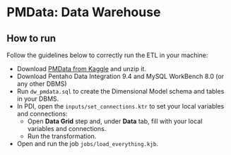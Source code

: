 #  PMData: Data Warehouse

## How to run

Follow the guidelines below to correctly run the ETL in your machine:

- Download [PMData from Kaggle](https://www.kaggle.com/datasets/vlbthambawita/pmdata-a-sports-logging-dataset) and unzip it.
- Download Pentaho Data Integration 9.4 and MySQL WorkBench 8.0 (or any other DBMS)
- Run ```dw_pmdata.sql``` to create the Dimensional Model schema and tables in your DBMS.
- In PDI, open the ```inputs/set_connections.ktr``` to set your local variables and connections:
    - Open <b>Data Grid</b> step and, under <b>Data</b> tab, fill with your local variables and connections.
    - Run the transformation.
- Open and run the job ```jobs/load_everything.kjb```.